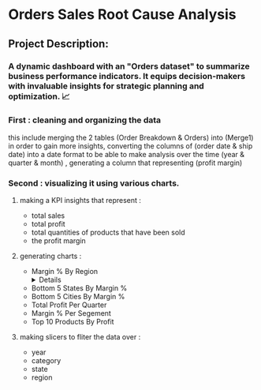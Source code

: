 # Orders Sales Root Cause Analysis
## Project Description:
### A dynamic dashboard with an "Orders dataset"  to summarize business performance indicators. It equips decision-makers with invaluable insights for strategic planning and optimization. 📈
### First : cleaning  and organizing the data
 this include merging the 2 tables (Order Breakdown & Orders) into (Merge1) in order to gain more insights, converting the columns of (order date & ship date) into a date format to be able to make analysis over the time (year & quarter & month) , generating a column that representing (profit margin) 
### Second : visualizing it using various charts.
1) making a KPI insights that represent :
     - total sales 
     -  total profit
     -  total quantities of products that have been sold
     -  the profit margin
3) generating charts : 
   - Margin % By Region
     <details> 
   - Bottom 5 States By Margin %
   - Bottom 5 Cities By Margin %
   - Total Profit Per Quarter
   - Margin % Per Segement
   - Top 10 Products By Profit
     
4) making slicers to fliter the data over :
   - year
   - category
   - state
   - region
  
  



